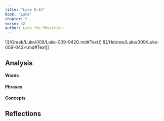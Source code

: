 ```yaml
---
title: "Luke 9:42"
book: "Luke"
chapter: 9
verse: 42
author: Luke the Physician
---
```

![[/Greek/Luke/009/Luke-009-042G.md#Text]]
![[/Hebrew/Luke/009/Luke-009-042H.md#Text]]

## Analysis

#### Words

#### Phrases

#### Concepts

## Reflections
